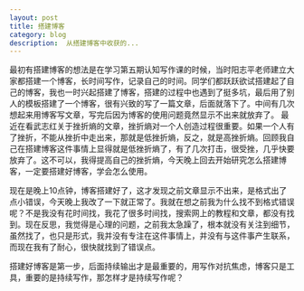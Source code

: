 ```yaml
---
layout: post
title: 搭建博客
category: blog
description:  从搭建博客中收获的...
---
```



最初有搭建博客的想法是在学习第五期认知写作课的时候，当时阳志平老师建立大家都搭建一个博客，长时间写作，记录自己的时间。同学们都跃跃欲试搭建起了自己的博客，我也一时兴起搭建了博客，搭建的过程中也遇到了挺多坑，最后用了别人的模板搭建了一个博客，很有兴致的写了一篇文章，后面就落下了。中间有几次想起来用博客写文章，写完后因为博客的使用问题竟然显示不出来就放弃了。
最近在看武志红关于挫折熵的文章，挫折熵对一个人创造过程很重要。如果一个人有了挫折，不能从挫折中走出来，那就是低挫折熵，反之，就是高挫折熵。回顾我自己在搭建博客这件事情上显得就是低挫折熵了，有了几次打击，很受挫，几乎快要放弃了。这不可以，我得提高自己的挫折熵，今天晚上回去开始研究怎么搭建博客，一定要搭建好博客，学会怎么使用。 

现在是晚上10点钟，博客搭建好了，这才发现之前文章显示不出来，是格式出了点小错误，今天晚上我改了一下就正常了。我就在想之前我为什么找不到格式错误呢？不是我没有花时间找，我花了很多时间找，搜索网上的教程和文章，都没有找到。现在反思，我觉得是心理的问题，之前我太急躁了，根本就没有关注到细节，虽然找了，也只是形式，我并没有专注在这件事情上，并没有与这件事产生联系，而现在我有了耐心，很快就找到了错误点。  


搭建好博客是第一步，后面持续输出才是最重要的，用写作对抗焦虑，博客只是工具，重要的是持续写作，那怎样才是持续写作呢？


